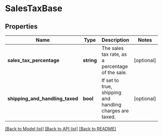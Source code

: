 # SalesTaxBase

## Properties
Name | Type | Description | Notes
------------ | ------------- | ------------- | -------------
**sales_tax_percentage** | **string** | The sales tax rate, as a percentage of the sale. | [optional] 
**shipping_and_handling_taxed** | **bool** | If set to true, shipping and handling charges are taxed. | [optional] 

[[Back to Model list]](../README.md#documentation-for-models) [[Back to API list]](../README.md#documentation-for-api-endpoints) [[Back to README]](../README.md)


